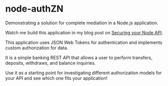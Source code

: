 # node-authZN
Demonstrating a solution for complete mediation in a Node.js application.

Watch me build this application in my blog post on [Securing your Node API](https://greenmachinesec.wordpress.com/2017/06/07/secure-your-api-in-node-js/ "Secure Your API in Node.js").

This application uses JSON Web Tokens for authentication and implements custom authorization for data.

It is a simple banking REST API that allows a user to perform transfers, deposits, withdraws, and balance inquiries.

Use it as a starting point for investigating different authorization models for your API and see which one fits your application!
